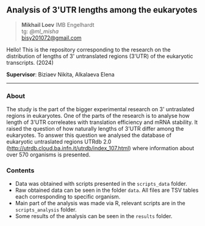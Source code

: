 ## Analysis of 3'UTR lengths among the eukaryotes ## 


> **Mikhail Loev** IMB Engelhardt</br>
> tg: *@ml_misha* </br>
> bisy201072@gmail.com

Hello! This is the repository corresponding to the research on the distribution of lengths of 3' untranslated regions (3'UTR) of the eukaryotic transcripts. (2024)

**Supervisor**: Biziaev Nikita, Alkalaeva Elena

---

### About

The study is the part of the bigger experimental research on 3' untraslated regions in eukaryotes. One of the parts of the research is to analyse how length of 3'UTR correleates with translation efficiency  and mRNA stability.
It raised the question of how naturally lengths of 3'UTR differ among the eukaryotes. To answer this question we analysed the database of eukaryotic untraslated regions UTRdb 2.0 (http://utrdb.cloud.ba.infn.it/utrdb/index_107.html) where information about over 570 organisms is presented.

### Contents

- Data was obtained with scripts presented in the `scripts_data` folder. 
- Raw obtained data can be seen in the folder `data`. All files are TSV tables each corresponding to specific organism.
- Main part of the analysis was made via R, relevant scripts are in the `scripts_analysis` folder. 
- Some results of the analysis can be seen in the `results` folder. 

